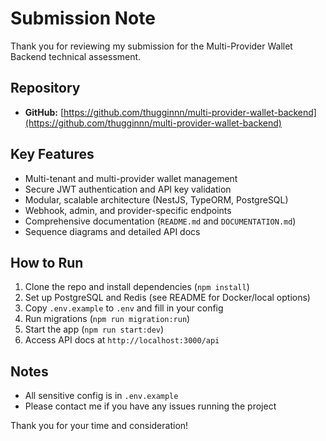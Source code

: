 # Submission Note

Thank you for reviewing my submission for the Multi-Provider Wallet Backend technical assessment.

## Repository
- **GitHub:** [https://github.com/thugginnn/multi-provider-wallet-backend](https://github.com/thugginnn/multi-provider-wallet-backend)

## Key Features
- Multi-tenant and multi-provider wallet management
- Secure JWT authentication and API key validation
- Modular, scalable architecture (NestJS, TypeORM, PostgreSQL)
- Webhook, admin, and provider-specific endpoints
- Comprehensive documentation (`README.md` and `DOCUMENTATION.md`)
- Sequence diagrams and detailed API docs

## How to Run
1. Clone the repo and install dependencies (`npm install`)
2. Set up PostgreSQL and Redis (see README for Docker/local options)
3. Copy `.env.example` to `.env` and fill in your config
4. Run migrations (`npm run migration:run`)
5. Start the app (`npm run start:dev`)
6. Access API docs at `http://localhost:3000/api`

## Notes
- All sensitive config is in `.env.example`
- Please contact me if you have any issues running the project

Thank you for your time and consideration! 